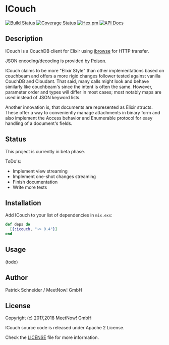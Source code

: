 
# ICouch

[![Build Status](https://travis-ci.org/meetnow/icouch.svg)](https://travis-ci.org/meetnow/icouch)
[![Coverage Status](https://coveralls.io/repos/github/meetnow/icouch/badge.svg?branch=master)](https://coveralls.io/github/meetnow/icouch?branch=master)
[![Hex.pm](https://img.shields.io/hexpm/v/icouch.svg)](https://hex.pm/packages/icouch)
[![API Docs](https://img.shields.io/badge/api-docs-yellow.svg?style=flat)](https://hexdocs.pm/icouch/)

## Description

ICouch is a CouchDB client for Elixir using [ibrowse][ibrowse]
for HTTP transfer.

JSON encoding/decoding is provided by [Poison][poison].

ICouch claims to be more "Elixir Style" than other implementations based on
couchbeam and offers a more rigid changes follower tested against vanilla
CouchDB and Cloudant. That said, many calls might look and behave similarly
like couchbeam's since the intent is often the same. However, parameter order
and types will differ in most cases; most notably maps are used instead of
JSON keyword lists.

Another innovation is, that documents are represented as Elixir structs. These
offer a way to conveniently manage attachments in binary form and also implement
the Access behavior and Enumerable protocol for easy handling of a document's
fields.

## Status

This project is currently in beta phase.

ToDo's:
* Implement view streaming
* Implement one-shot changes streaming
* Finish documentation
* Write more tests

## Installation

Add ICouch to your list of dependencies in `mix.exs`:

```elixir
def deps do
  [{:icouch, "~> 0.4"}]
end
```

## Usage

(todo)

## Author

Patrick Schneider / MeetNow! GmbH

## License

Copyright (c) 2017,2018 MeetNow! GmbH

ICouch source code is released under Apache 2 License.

Check the [LICENSE](LICENSE) file for more information.

[ibrowse]: https://hex.pm/packages/ibrowse
[poison]: https://hex.pm/packages/poison
